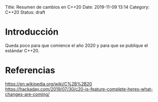 Title: Resumen de cambios en C++20
Date: 2019-11-09 13:14
Category: C++20
Status: draft


# Introducción

Queda poco para que comience el año 2020 y para que se publique el estándar C++20.


# Referencias

https://en.wikipedia.org/wiki/C%2B%2B20
https://hackaday.com/2019/07/30/c20-is-feature-complete-heres-what-changes-are-coming/